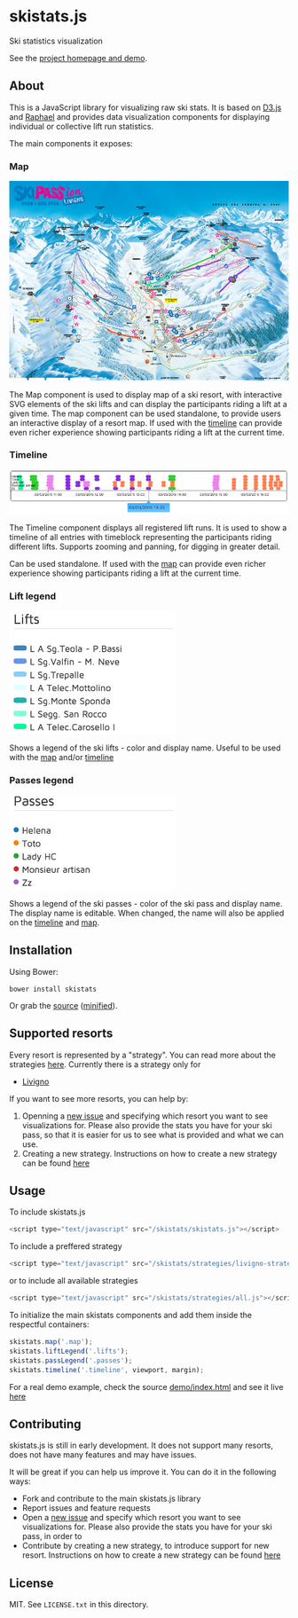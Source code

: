 # skistats.js

Ski statistics visualization 

See the [project homepage and demo](http://tgeorgiev.github.io/skistats).

## About

This is a JavaScript library for visualizing raw ski stats. It is based on [D3.js](http://d3js.org/) and [Raphael](http://raphaeljs.com) and provides data visualization components for displaying individual or collective lift run statistics.

The main components it exposes:

### Map

![Alt text](/docs/assets/map-component.jpg?raw=true)

The Map component is used to display map of a ski resort, with interactive SVG elements of the ski lifts and can display the participants riding a lift at a given time. The map component can be used standalone, to provide users an interactive display of a resort map. If used with the [timeline](#timeline) can provide even richer experience showing participants riding a lift at the current time.

### Timeline

![Alt text](/docs/assets/timeline-component.jpg?raw=true)

The Timeline component displays all registered lift runs. It is used to show a timeline of all entries with timeblock representing the participants riding different lifts. Supports zooming and panning, for digging in greater detail. 

Can be used standalone.  If used with the [map](#map) can provide even richer experience showing participants riding a lift at the current time.

### Lift legend

![Alt text](/docs/assets/lift-legend-component.jpg?raw=true)

Shows a legend of the ski lifts - color and display name. Useful to be used with the [map](#map) and/or [timeline](#timeline)

### Passes legend

![Alt text](/docs/assets/pass-legend-component.jpg?raw=true)

Shows a legend of the ski passes - color of the ski pass and display name. The display name is editable. When changed, the name will also be applied on the [timeline](#timeline) and [map](#map).

## Installation

Using Bower:

    bower install skistats

Or grab the [source](https://github.com/tgeorgiev/skistats/blob/master/dist/skistats.js) ([minified](https://github.com/tgeorgiev/skistats/blob/master/dist/skistats.min.js)).

## Supported resorts

Every resort is represented by a "strategy". You can read more about the strategies [here](https://github.com/tgeorgiev/skistats/blob/master/src/strategies/). Currently there is a strategy only for

* [Livigno](https://github.com/tgeorgiev/skistats/blob/master/src/strategies/livigno-strategy.js)

If you want to see more resorts, you can help by:

1. Openning a [new issue](https://github.com/tgeorgiev/skistats/issues/new) and specifying which resort you want to see visualizations for. Please also provide the stats you have for your ski pass, so that it is easier for us to see what is provided and what we can use.
2. Creating a new strategy. Instructions on how to create a new strategy can be found [here](https://github.com/tgeorgiev/skistats/tree/master/src/strategies#create-a-new-strategy)

## Usage

To include skistats.js
```javascript
<script type="text/javascript" src="/skistats/skistats.js"></script>
```
To include a preffered strategy
```javascript
<script type="text/javascript" src="/skistats/strategies/livigno-strategy.js"></script>
```
or to include all available strategies
```javascript
<script type="text/javascript" src="/skistats/strategies/all.js"></script>
```

To initialize the main skistats components and add them inside the respectful containers:
```javascript
skistats.map('.map');
skistats.liftLegend('.lifts');
skistats.passLegend('.passes');
skistats.timeline('.timeline', viewport, margin);
```

For a real demo example, check the source [demo/index.html](https://github.com/tgeorgiev/skistats/blob/master/demo/index.html) and see it live [here](http://tgeorgiev.github.io/skistats)

## Contributing

skistats.js is still in early development. It does not support many resorts, does not have many features and may have issues.

It will be great if you can help us improve it. You can do it in the following ways:
* Fork and contribute to the main skistats.js library
* Report issues and feature requests
* Open a [new issue](https://github.com/tgeorgiev/skistats/issues/new) and specify which resort you want to see visualizations for. Please also provide the stats you have for your ski pass, in order to 
* Contribute by creating a new strategy, to introduce support for new resort. Instructions on how to create a new strategy can be found [here](https://github.com/tgeorgiev/skistats/tree/master/src/strategies#create-a-new-strategy)

## License

MIT. See `LICENSE.txt` in this directory.
